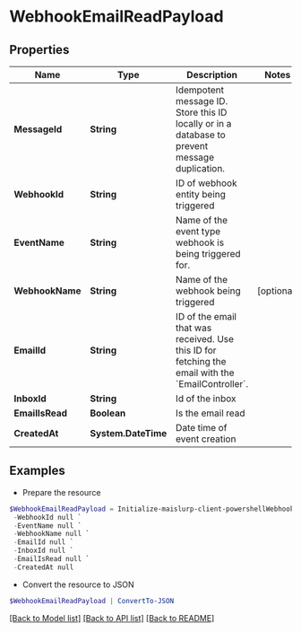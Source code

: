 # WebhookEmailReadPayload
## Properties

Name | Type | Description | Notes
------------ | ------------- | ------------- | -------------
**MessageId** | **String** | Idempotent message ID. Store this ID locally or in a database to prevent message duplication. | 
**WebhookId** | **String** | ID of webhook entity being triggered | 
**EventName** | **String** | Name of the event type webhook is being triggered for. | 
**WebhookName** | **String** | Name of the webhook being triggered | [optional] 
**EmailId** | **String** | ID of the email that was received. Use this ID for fetching the email with the &#x60;EmailController&#x60;. | 
**InboxId** | **String** | Id of the inbox | 
**EmailIsRead** | **Boolean** | Is the email read | 
**CreatedAt** | **System.DateTime** | Date time of event creation | 

## Examples

- Prepare the resource
```powershell
$WebhookEmailReadPayload = Initialize-maislurp-client-powershellWebhookEmailReadPayload  -MessageId null `
 -WebhookId null `
 -EventName null `
 -WebhookName null `
 -EmailId null `
 -InboxId null `
 -EmailIsRead null `
 -CreatedAt null
```

- Convert the resource to JSON
```powershell
$WebhookEmailReadPayload | ConvertTo-JSON
```

[[Back to Model list]](../README#documentation-for-models) [[Back to API list]](../README#documentation-for-api-endpoints) [[Back to README]](../README)

